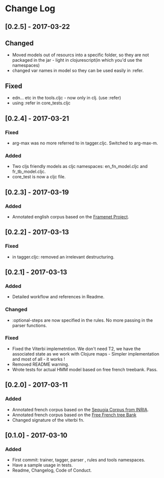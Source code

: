 # Change Log
## [0.2.5] - 2017-03-22
## Changed
- Moved models out of resourcs into a specific folder, so they are not
  packaged in the jar - light in clojurescript(in which you'd use the
  namespaces)
- changed var names in model so they can be used easily in :refer.  

## Fixed
- edn... etc in the tools.cljc - now only in clj. (use :refer)
- using :refer in core_tests.cljc

## [0.2.4] - 2017-03-21
### Fixed
- arg-max was no more referred to in tagger.cljc. Switched to
  arg-max-m.

### Added
- Two cljs friendly models as cljc namespaces: en_fn_model.cljc and
  fr_tb_model.cljc.
- core_test is now a cljc file.

## [0.2.3] - 2017-03-19
### Added 
- Annotated english corpus based on the [Framenet Project](https://framenet.icsi.berkeley.edu/fndrupal/).

## [0.2.2] - 2017-03-13
### Fixed
- in tagger.cljc: removed an irrelevant destructuring.

## [0.2.1] - 2017-03-13
### Added
- Detailed workflow and references in Readme.

### Changed
- :optional-steps are now specified in the rules. No more passing in
  the parser functions.

### Fixed
- Fixed the Viterbi implemetntion. We don't need T2, we have the
  associated state as we work with Clojure maps - Simpler
  implementation and most of all - it works !
- Removed README warning.
- Wrote tests for actual HMM model based on free french treebank. Pass.

## [0.2.0] - 2017-03-11
### Added
- Annotated french corpus based on the [Sequoia Corpus from INRIA](https://www.rocq.inria.fr/alpage-wiki/tiki-index.php?page=CorpusSequoia).
- Annotated french corpus based on the [Free French tree Bank](https://github.com/nicolashernandez/free-french-treebank)
- Changed signature of the viterbi fn.

## [0.1.0] - 2017-03-10
### Added
- First commit: trainer, tagger, parser , rules and tools namespaces.
- Have a sample usage in tests.
- Readme, Changelog, Code of Conduct.
